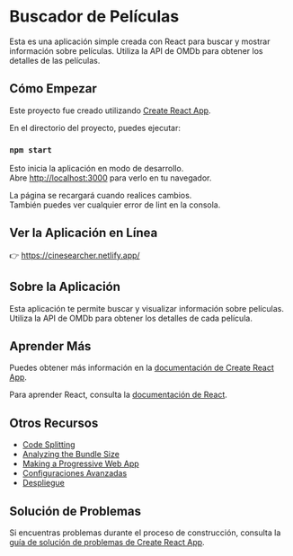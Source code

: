 # Buscador de Películas

Esta es una aplicación simple creada con React para buscar y mostrar información sobre películas. Utiliza la API de OMDb para obtener los detalles de las películas.

## Cómo Empezar

Este proyecto fue creado utilizando [Create React App](https://github.com/facebook/create-react-app).

En el directorio del proyecto, puedes ejecutar:

### `npm start`

Esto inicia la aplicación en modo de desarrollo.\
Abre [http://localhost:3000](http://localhost:3000) para verlo en tu navegador.

La página se recargará cuando realices cambios.\
También puedes ver cualquier error de lint en la consola.

## Ver la Aplicación en Línea

👉 https://cinesearcher.netlify.app/

## Sobre la Aplicación

Esta aplicación te permite buscar y visualizar información sobre películas. Utiliza la API de OMDb para obtener los detalles de cada película.

## Aprender Más

Puedes obtener más información en la [documentación de Create React App](https://facebook.github.io/create-react-app/docs/getting-started).

Para aprender React, consulta la [documentación de React](https://reactjs.org/).

## Otros Recursos

- [Code Splitting](https://facebook.github.io/create-react-app/docs/code-splitting)
- [Analyzing the Bundle Size](https://facebook.github.io/create-react-app/docs/analyzing-the-bundle-size)
- [Making a Progressive Web App](https://facebook.github.io/create-react-app/docs/making-a-progressive-web-app)
- [Configuraciones Avanzadas](https://facebook.github.io/create-react-app/docs/advanced-configuration)
- [Despliegue](https://facebook.github.io/create-react-app/docs/deployment)

## Solución de Problemas

Si encuentras problemas durante el proceso de construcción, consulta la [guía de solución de problemas de Create React App](https://facebook.github.io/create-react-app/docs/troubleshooting#npm-run-build-fails-to-minify).

